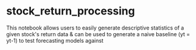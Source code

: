 # stock_return_processing
This notebook allows users to easily generate descriptive statistics of a given stock's return data &amp; can be used to generate a naive baseline (yt = yt-1) to test forecasting models against
